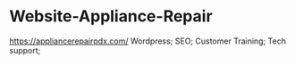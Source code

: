 # Website-Appliance-Repair
https://appliancerepairpdx.com/
Wordpress;
SEO;
Customer Training;
Tech support;
